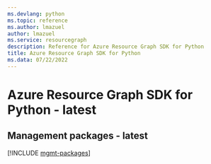 ```yaml
---
ms.devlang: python
ms.topic: reference
ms.author: lmazuel
author: lmazuel
ms.service: resourcegraph
description: Reference for Azure Resource Graph SDK for Python
title: Azure Resource Graph SDK for Python
ms.data: 07/22/2022
---
```

# Azure Resource Graph SDK for Python - latest

## Management packages - latest
[!INCLUDE [mgmt-packages](resource-graph-mgmt-index.md)]